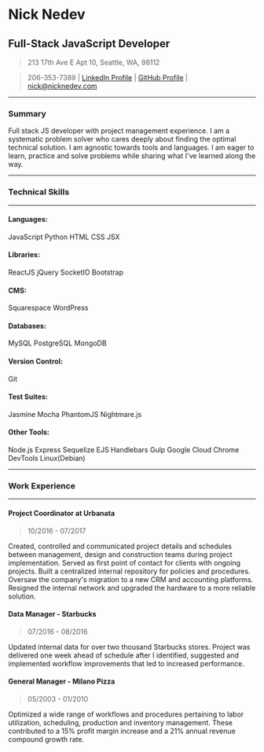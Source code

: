 # Nick Nedev 
## Full-Stack JavaScript Developer
> 213 17th Ave E Apt 10, Seattle, WA, 98112

> 206-353-7389 | 
> [LinkedIn Profile](https://www.linkedin.com/in/nedevn/) | 
> [GitHub Profile](https://github.com/nnedevn) | 
> <nick@nicknedev.com>



------
### Summary
Full stack JS developer with project management experience. I am a systematic problem solver who cares deeply about finding the optimal technical solution. I am agnostic towards tools and languages. I am eager to learn, practice and solve problems while sharing what I've learned along the way.

------
### Technical Skills
------
#### Languages: 
JavaScript
Python
HTML
CSS
JSX
#### Libraries:
ReactJS
jQuery
SocketIO
Bootstrap
#### CMS:
Squarespace
WordPress
#### Databases:
MySQL
PostgreSQL
MongoDB
#### Version Control:
Git
#### Test Suites:
Jasmine
Mocha
PhantomJS
Nightmare.js
#### Other Tools:
Node.js
Express
Sequelize
EJS
Handlebars
Gulp
Google Cloud
Chrome DevTools
Linux(Debian)

------
### Work Experience
------
#### Project Coordinator at Urbanata
>10/2016 - 07/2017

Created, controlled and communicated project details and schedules between management, design and construction teams during project implementation. Served as first point of contact for clients with ongoing projects. Built a centralized internal repository for policies and procedures. Oversaw the company's migration to a new CRM and accounting platforms. Resigned the internal network and upgraded the hardware to a more reliable solution.


#### Data Manager - Starbucks
> 07/2016 - 08/2016

Updated internal data for over two thousand Starbucks stores. 
Project was delivered one week ahead of schedule after I identified, suggested and implemented workflow improvements that led to increased performance.


#### General Manager - Milano Pizza
> 05/2003 - 01/2010

Optimized a wide range of workflows and procedures pertaining to labor utilization, scheduling, production and inventory management. These contributed to a 15% profit margin increase and a 21% annual revenue compound growth rate.


